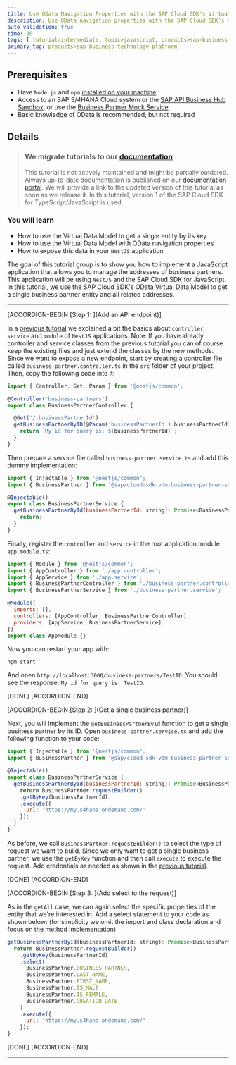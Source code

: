 ```yaml
---
title: Use OData Navigation Properties with the SAP Cloud SDK's Virtual Data Model QA Green
description: Use OData navigation properties with the SAP Cloud SDK's virtual data model to duild an address manager application.
auto_validation: true
time: 20
tags: [ tutorial>intermediate, topic>javascript, products>sap-business-t]
primary_tag: products>sap-business-technology-platform
---
```


## Prerequisites
 - Have `Node.js` and `npm` [installed on your machine](s4sdkjs-prerequisites)
 - Access to an SAP S/4HANA Cloud system or the [SAP API Business Hub Sandbox](https://api.sap.com/getting-started), or use the [Business Partner Mock Service](https://sap.github.io/cloud-s4-sdk-book/pages/mock-odata.html)
 - Basic knowledge of OData is recommended, but not required

## Details

> ### We migrate tutorials to our [documentation](https://sap.github.io/cloud-sdk/)
> This tutorial is not actively maintained and might be partially outdated.
> Always up-to-date documentation is published on our [documentation portal](https://sap.github.io/cloud-sdk/).
> We will provide a link to the updated version of this tutorial as soon as we release it.
> In this tutorial, version 1 of the SAP Cloud SDK for TypeScript/JavaScript is used.

### You will learn
  - How to use the Virtual Data Model to get a single entity by its key
  - How to use the Virtual Data Model with OData navigation properties
  - How to expose this data in your `NestJS` application

The goal of this tutorial group is to show you how to implement a JavaScript application that allows you to manage the addresses of business partners. This application will be using `NestJS` and the SAP Cloud SDK for JavaScript. In this tutorial, we use the SAP Cloud SDK's OData Virtual Data Model to get a single business partner entity and all related addresses.

---

[ACCORDION-BEGIN [Step 1: ](Add an API endpoint)]

In a [previous tutorial](cloudsdk-js-vdm-getall) we explained a bit the basics about `controller`, `service` and `module` of `NestJS` applications. Note: If you have already controller and service classes from the previous tutorial you can of course keep the existing files and just extend the classes by the new methods. Since we want to expose a new endpoint, start by creating  a controller file called `business-partner.controller.ts` in the `src` folder of your project. Then, copy the following code into it:

```JavaScript / TypeScript
import { Controller, Get, Param } from '@nestjs/common';

@Controller('business-partners')
export class BusinessPartnerController {

  @Get('/:businessPartnerId')
  getBusinessPartnerByID(@Param('businessPartnerId') businessPartnerId): string {
    return `My id for query is: ${businessPartnerId}`;
  }
}
```

Then prepare a service file called `business-partner.service.ts` and add this dummy implementation:

```JavaScript / TypeScript
import { Injectable } from '@nestjs/common';
import { BusinessPartner } from '@sap/cloud-sdk-vdm-business-partner-service';

@Injectable()
export class BusinessPartnerService {
  getBusinessPartnerById(businessPartnerId: string): Promise<BusinessPartner> {
    return;
  }
}
```

Finally, register the `controller` and `service` in the root application module `app.module.ts`:

```JavaScript / TypeScript
import { Module } from '@nestjs/common';
import { AppController } from './app.controller';
import { AppService } from './app.service';
import { BusinessPartnerController } from './business-partner.controller';
import { BusinessPartnerService } from './business-partner.service';

@Module({
  imports: [],
  controllers: [AppController, BusinessPartnerController],
  providers: [AppService, BusinessPartnerService]
})
export class AppModule {}
```

Now you can restart your app with:
```Shell
npm start
```
And open `http://localhost:3000/business-partners/TestID`. You should see the response: `My id for query is: TestID`.

[DONE]
[ACCORDION-END]

[ACCORDION-BEGIN [Step 2: ](Get a single business partner)]

Next, you will implement the `getBusinessPartnerById` function to get a single business partner by its ID. Open `business-partner.service.ts` and add the following function to your code:

```JavaScript / TypeScript
import { Injectable } from '@nestjs/common';
import { BusinessPartner } from '@sap/cloud-sdk-vdm-business-partner-service';

@Injectable()
export class BusinessPartnerService {
  getBusinessPartnerById(businessPartnerId: string): Promise<BusinessPartner> {
    return BusinessPartner.requestBuilder()
    .getByKey(businessPartnerId)
    .execute({
      url: 'https://my.s4hana.ondemand.com/'
    });
  }
}
```

As before, we call `BusinessPartner.requestBuilder()` to select the type of request we want to build. Since we only want to get a single business partner, we use the `getByKey` function and then call `execute` to execute the request. Add credentials as needed as shown in the [previous tutorial](cloudsdk-js-vdm-getall).

[DONE]
[ACCORDION-END]

[ACCORDION-BEGIN [Step 3: ](Add select to the request)]

As in the `getAll` case, we can again select the specific properties of the entity that we're interested in. Add a select statement to your code as shown below:
(for simplicity we omit the import and class declaration and focus on the method implementation)

```JavaScript / TypeScript
getBusinessPartnerById(businessPartnerId: string): Promise<BusinessPartner> {
  return BusinessPartner.requestBuilder()
    .getByKey(businessPartnerId)
    .select(
      BusinessPartner.BUSINESS_PARTNER,
      BusinessPartner.LAST_NAME,
      BusinessPartner.FIRST_NAME,
      BusinessPartner.IS_MALE,
      BusinessPartner.IS_FEMALE,
      BusinessPartner.CREATION_DATE
    )
    .execute({
      url: 'https://my.s4hana.ondemand.com/'
    });
}
```

[DONE]
[ACCORDION-END]


---
